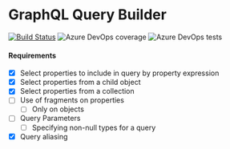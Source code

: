 # GraphQL Query Builder
[![Build Status](https://dev.azure.com/willwolfram18/willwolfram18/_apis/build/status/willwolfram18.GraphQLQueryBuilder?branchName=master&jobName=Job)](https://dev.azure.com/willwolfram18/willwolfram18/_build/latest?definitionId=2&branchName=master)
![Azure DevOps coverage](https://img.shields.io/azure-devops/coverage/willwolfram18/willwolfram18/2)
![Azure DevOps tests](https://img.shields.io/azure-devops/tests/willwolfram18/willwolfram18/2)

#### Requirements
* [x] Select properties to include in query by property expression
* [x] Select properties from a child object
* [x] Select properties from a collection
* [ ] Use of fragments on properties
    * [ ] Only on objects
* [ ] Query Parameters
    * [ ] Specifying non-null types for a query
* [x] Query aliasing